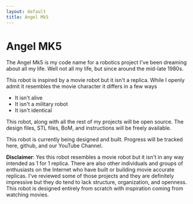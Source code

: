 ```yaml
---
layout: default
title: Angel Mk5
---
```


Angel MK5
=========

The Angel Mk5 is my code name for a robotics project I've been dreaming about all my life. Well not all my life, but since around the mid-late 1980s.

This robot is inspired by a movie robot but it isn't a replica. While I openly admit it resembles the movie character it differs in a few ways

 * It isn't alive
 * It isn't a military robot
 * It isn't identical

This robot, along with all the rest of my projects will be open source. The design files, STL files, BoM, and instructions will be freely available. 

This robot is currently being designed and built. Progress will be tracked here, github, and our YouTube Channel.

**Disclaimer**: Yes this robot resembles a movie robot but it isn't in any way intended as 1 for 1 replica. There are also other individuals and groups of enthusiasts on the Internet who have built or building movie accurate replicas. I've reviewed some of those projects and they are definitely impressive but they do tend to lack structure, organization, and openness. This robot is designed entirely from scratch with inspiration coming from watching movies.